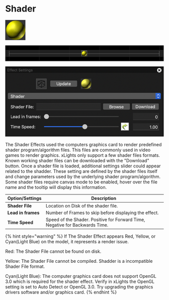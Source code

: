 # Shader

![Icon](<../../.gitbook/assets/image (433) (1).png>)

![](<../../.gitbook/assets/image (314).png>)

![](<../../.gitbook/assets/image (144) (1).png>)

The Shader Effects used the computers graphics card to render predefined shader program/algorithm files. This files are commonly used in video games to render graphics. xLights only support a few shader files formats. Known working shader files can be downloaded with the "Download" button. Once a shader file is loaded, additional settings slider could appear related to the shadder. These setting are defined by the shader files itself and change parameters used by the underlying shader program/algorithm. Some shader files require canvas mode to be enabled, hover over the file name and the tooltip will display this information.

| Option/Settings    | Description                                                                  |
| ------------------ | ---------------------------------------------------------------------------- |
| **Shader File**    | Location on Disk of the shader file.                                         |
| **Lead in frames** | Number of Frames to skip before displaying the effect.                       |
| **Time Speed**     | Speed of the Shader. Positive for Forward Time, Negative for Backwards Time. |

{% hint style="warning" %}
If The Shader Effect appears Red, Yellow, or Cyan(Light Blue) on the model, it represents a render issue.

Red: The Shader File cannot be found on disk.

Yellow: The Shader File cannot be compiled. Shadder is a incompatible Shader File format.

Cyan(Light Blue): The computer graphics card does not support OpenGL 3.0 which is required for the shader effect. Verify in xLights the OpenGL setting is set to Auto Detect or OpenGL 3.0. Try upgrading the graphics drivers software and/or graphics card.
{% endhint %}
